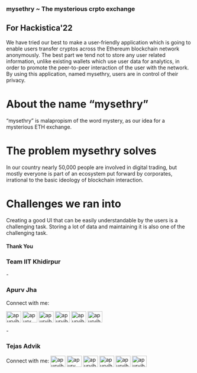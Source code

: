 ### mysethry ~ The mysterious crpto exchange

## For Hackistica'22
We have tried our best to make a user-friendly application which is going to enable users transfer cryptos across the Ethereum blockchain network anonymously. The best part we tend not to store any user related information, unlike existing wallets which use user data for analytics, in order to promote the peer-to-peer interaction of the user with the network. By using this application, named mysethry, users are in control of their privacy.

# About the name “mysethry”
“mysethry” is malapropism of the word mystery, as our idea for a mysterious ETH exchange. 

# The problem mysethry solves
In our country nearly 50,000 people are involved in digital trading, but mostly everyone is part of an ecosystem put forward by corporates, irrational to the basic ideology of blockchain interaction.

# Challenges we ran into
Creating a good UI that can be easily understandable by the users is a challenging task. Storing a lot of data and maintaining it is also one of the challenging task.

#### Thank You
<h3>Team IIT Khidirpur</h3>
- <h3>Apurv Jha</h3>
<h align="left">Connect with me:</h>
<p align="left">
<a href="https://twitter.com/apurvjh67211159" target="blank"><img align="center" src="https://raw.githubusercontent.com/rahuldkjain/github-profile-readme-generator/master/src/images/icons/Social/twitter.svg" alt="apurvjh67211159" height="30" width="40" /></a>
<a href="https://linkedin.com/in/apurv jha" target="blank"><img align="center" src="https://raw.githubusercontent.com/rahuldkjain/github-profile-readme-generator/master/src/images/icons/Social/linked-in-alt.svg" alt="apurv jha" height="30" width="40" /></a>
<a href="https://instagram.com/apurvjha123" target="blank"><img align="center" src="https://raw.githubusercontent.com/rahuldkjain/github-profile-readme-generator/master/src/images/icons/Social/instagram.svg" alt="apurvjha123" height="30" width="40" /></a>
<a href="https://www.codechef.com/users/apurvjha123" target="blank"><img align="center" src="https://cdn.jsdelivr.net/npm/simple-icons@3.1.0/icons/codechef.svg" alt="apurvjha123" height="30" width="40" /></a>
<a href="https://auth.geeksforgeeks.org/user/apurvjha123/practice" target="blank"><img align="center" src="https://raw.githubusercontent.com/rahuldkjain/github-profile-readme-generator/master/src/images/icons/Social/geeks-for-geeks.svg" alt="apurvjha123/practice" height="30" width="40" /></a>
<a href="https://discord.gg/apurvjha123" target="blank"><img align="center" src="https://raw.githubusercontent.com/rahuldkjain/github-profile-readme-generator/master/src/images/icons/Social/discord.svg" alt="apurvjha123" height="30" width="40" /></a>
</p>
- <h3>Tejas Advik</h3>
<h align="left">Connect with me:</h>
<a href="https://twitter.com/tejasadvik" target="blank"><img align="center" src="https://raw.githubusercontent.com/rahuldkjain/github-profile-readme-generator/master/src/images/icons/Social/twitter.svg" alt="apurvjh67211159" height="30" width="40" /></a>
<a href="https://linkedin.com/in/tejasadvik" target="blank"><img align="center" src="https://raw.githubusercontent.com/rahuldkjain/github-profile-readme-generator/master/src/images/icons/Social/linked-in-alt.svg" alt="apurv jha" height="30" width="40" /></a>
<a href="https://instagram.com/tejasadvik" target="blank"><img align="center" src="https://raw.githubusercontent.com/rahuldkjain/github-profile-readme-generator/master/src/images/icons/Social/instagram.svg" alt="apurvjha123" height="30" width="40" /></a>
<a href="https://www.codechef.com/users/" target="blank"><img align="center" src="https://cdn.jsdelivr.net/npm/simple-icons@3.1.0/icons/codechef.svg" alt="apurvjha123" height="30" width="40" /></a>
<a href="https://auth.geeksforgeeks.org/user/" target="blank"><img align="center" src="https://raw.githubusercontent.com/rahuldkjain/github-profile-readme-generator/master/src/images/icons/Social/geeks-for-geeks.svg" alt="apurvjha123/practice" height="30" width="40" /></a>
<a href="https://discord.gg/tejasadvik" target="blank"><img align="center" src="https://raw.githubusercontent.com/rahuldkjain/github-profile-readme-generator/master/src/images/icons/Social/discord.svg" alt="apurvjha123" height="30" width="40" /></a>
</p>
